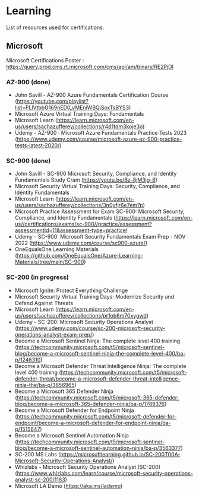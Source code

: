 # Learning

List of resources used for certifications.

## Microsoft
Microsoft Certifications Poster : https://query.prod.cms.rt.microsoft.com/cms/api/am/binary/RE2PjDI

### AZ-900 (done)
- John Savill - AZ-900 Azure Fundamentals Certification Course (https://youtube.com/playlist?list=PLlVtbbG169nED0_vMEniWBQjSoxTsBYS3)
- Microsoft Azure Virtual Training Days: Fundamentals
- Microsoft Learn (https://learn.microsoft.com/en-us/users/sachazufferey/collections/r4d1tdm3koje3o)
- Udemy - AZ-900 : Microsoft Azure Fundamentals Practice Tests 2023 (https://www.udemy.com/course/microsoft-azure-az-900-practice-tests-latest-2020/)

### SC-900 (done)
- John Savill - SC-900 Microsoft Security, Compliance, and Identity Fundamentals Study Cram (https://youtu.be/Bz-8jM3jg-8)
- Microsoft Security Virtual Training Days: Security, Compliance, and Identity Fundamentals
- Microsoft Learn (https://learn.microsoft.com/en-us/users/sachazufferey/collections/3n0yfjr6e7em7p)
- Microsoft Practice Assessment for Exam SC-900: Microsoft Security, Compliance, and Identity Fundamentals (https://learn.microsoft.com/en-us//certifications/exams/sc-900//practice/assessment?assessmentId=11&assessment-type=practice)
- Udemy - SC-900: Microsoft Security Fundamentals Exam Prep - NOV 2022 (https://www.udemy.com/course/sc900-azure/)
- OneEqualsOne Learning Materials (https://github.com/OneEqualsOne/Azure-Learning-Materials/tree/main/SC-900)

### SC-200 (in progress)
- Microsoft Ignite: Protect Everything Challenge
- Microsoft Security Virtual Training Days: Modernize Security and Defend Against Threats
- Microsoft Learn (https://learn.microsoft.com/en-us/users/sachazufferey/collections/pr1ob6m70xygwd)
- Udemy - SC-200: Microsoft Security Operations Analyst (https://www.udemy.com/course/sc-200-microsoft-security-operations-analyst-exam-prep/)
- Become a Microsoft Sentinel Ninja: The complete level 400 training (https://techcommunity.microsoft.com/t5/microsoft-sentinel-blog/become-a-microsoft-sentinel-ninja-the-complete-level-400/ba-p/1246310)
- Become a Microsoft Defender Threat Intelligence Ninja: The complete level 400 training (https://techcommunity.microsoft.com/t5/microsoft-defender-threat/become-a-microsoft-defender-threat-intelligence-ninja-the/ba-p/3656965)
- Become a Microsoft 365 Defender Ninja (https://techcommunity.microsoft.com/t5/microsoft-365-defender-blog/become-a-microsoft-365-defender-ninja/ba-p/1789376)
- Become a Microsoft Defender for Endpoint Ninja (https://techcommunity.microsoft.com/t5/microsoft-defender-for-endpoint/become-a-microsoft-defender-for-endpoint-ninja/ba-p/1515647)
- Become a Microsoft Sentinel Automation Ninja (https://techcommunity.microsoft.com/t5/microsoft-sentinel-blog/become-a-microsoft-sentinel-automation-ninja/ba-p/3563377)
- SC-200 MS Labs (https://microsoftlearning.github.io/SC-200T00A-Microsoft-Security-Operations-Analyst/)
- Whizlabs - Microsoft Security Operations Analyst (SC-200) (https://www.whizlabs.com/learn/course/microsoft-security-operations-analyst-sc-200/1183)
- Microsoft LA Demo (https://aka.ms/lademo)
